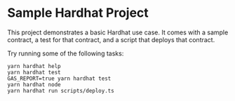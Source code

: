 # Sample Hardhat Project

This project demonstrates a basic Hardhat use case. It comes with a sample contract, a test for that contract, and a script that deploys that contract.

Try running some of the following tasks:

```shell
yarn hardhat help
yarn hardhat test
GAS_REPORT=true yarn hardhat test
yarn hardhat node
yarn hardhat run scripts/deploy.ts
```
